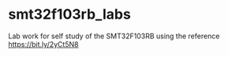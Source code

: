 # smt32f103rb_labs
Lab work for self study of the SMT32F103RB using the reference https://bit.ly/2yCt5N8
